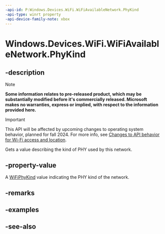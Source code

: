 ```yaml
---
-api-id: P:Windows.Devices.WiFi.WiFiAvailableNetwork.PhyKind
-api-type: winrt property
-api-device-family-note: xbox
---
```


<!-- Property syntax
public Windows.Devices.WiFi.WiFiPhyKind PhyKind { get; }
-->

# Windows.Devices.WiFi.WiFiAvailableNetwork.PhyKind

## -description

> [!NOTE]
> **Some information relates to pre-released product, which may be substantially modified before it's commercially released. Microsoft makes no warranties, express or implied, with respect to the information provided here.**

> [!IMPORTANT]
> This API will be affected by upcoming changes to operating system behavior, planned for fall 2024. For more info, see [Changes to API behavior for Wi-Fi access and location](/windows/win32/nativewifi/wi-fi-access-location-changes).

Gets a value describing the kind of PHY used by this network.

## -property-value
A [WiFiPhyKind](wifiphykind.md) value indicating the PHY kind of the network.

## -remarks

## -examples

## -see-also
